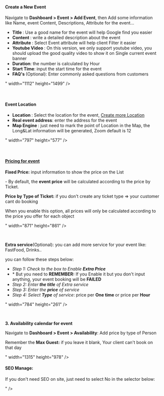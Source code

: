 <h4>Create a New Event</h4>
<p>Navigate to <strong>Dashboard &gt; Event &gt; Add Event</strong>, then Add some information like Name, event Content, Descriptions, Attribute for the event...</p>
<ul>
<li><strong>Title </strong>: Use a good name for the event will help Google find you easier</li>
<li><strong>Content </strong>: write a detailed description about the event</li>
<li><strong>Attribute </strong>: Select Event attribute will help client Filter it easier</li>
<li><strong>Youtube Video </strong>: On this version, we only support youtube video, you should upload the good quality video to show it on Single current event banner</li>
<li><strong>Duration</strong>: the number is calculated by Hour</li>
<li><strong>Start Time</strong>: input the start time for the event</li>
<li><strong>FAQ's </strong>(Optional): Enter commonly asked questions from customers</li>
</ul>
<p>" width="1112" height="1499" /></p>
<p>&nbsp;</p>
<h4>Event Location</h4>
<ul>
<li><strong>Location </strong>: Select the location for the event, <a href="http://docs.bookingcore.org/#location_manage">Create more Location</a></li>
<li><strong>Real event address</strong>: enter the address for the event</li>
<li><strong>Map Engine </strong>: just need to mark the point of Location in the Map, the Long&amp;Lat information will be generated, Zoom default is 12</li>
</ul>
<p>" width="797" height="577" /></p>
<p>&nbsp;</p>
<h4 id="pring_event"><a href="#pring_event">Pricing for event</a></h4>
<p><strong> Fixed Price:</strong> input information to show the price on the List</p>
<p>- By default, the <strong>event price</strong> will be calculated according to the price by Ticket.</p>
<p><strong>Price by Type of Ticket:</strong> if you don't create any ticket type =&gt; your customer cant do booking</p>
<p>When you enable this option, all prices will only be calculated according to the price you offer for each object</p>
<p>" width="871" height="861" /></p>
<p>&nbsp;</p>
<p><strong>Extra service</strong>(Optional): you can add more service for your event like: FastFood, Drinks..</p>
<p>you can follow these steps below:</p>
<ul>
<li><em>Step 1: Check to the box to Enable <strong>Extra Price</strong> </em></li>
<li>* But you need to <strong>REMEMBER:</strong> If you Enable it but you don't input anything, your event booking will be <strong>FAILED</strong></li>
<li><em>Step 2: Enter<strong> the title</strong> of Extra service</em></li>
<li><em>Step 3: Enter the <strong>price</strong> of service</em></li>
<li><em>Step 4: Select <strong>Type</strong> of service</em>: price per <strong>One time </strong>or price per <strong>Hour</strong></li>
</ul>
<p>" width="784" height="261" /></p>
<p>&nbsp;</p>
<p><strong>3. Availability calendar for event </strong></p>
<p>Navigate to <strong>Dashboard &gt; Event &gt; Availability</strong>: Add price by type of Person</p>
<p>Remember the <strong>Max Guest:</strong> if you leave it blank, Your client can't book on that day</p>
<p>" width="1315" height="978" /></p>
<h4>SEO Manage:</h4>
<p>If you don't need SEO on site, just need to select No in the selector below:</p>
<p>" /></p>